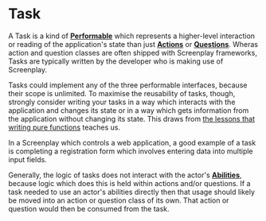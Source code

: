 # Task

A Task is a kind of **[Performable]** which represents a higher-level interaction or reading of the application's state than just **[Actions]** or **[Questions]**.
Wheras action and question classes are often shipped with Screenplay frameworks, Tasks are typically written by the developer who is making use of Screenplay.

Tasks could implement any of the three performable interfaces, because their scope is unlimited.
To maximise the reusability of tasks, though, strongly consider writing your tasks in a way which interacts with the application and changes its state or in a way which gets information from the application without changing its state.
This draws from [the lessons that writing pure functions] teaches us.

In a Screenplay which controls a web application, a good example of a task is completing a registration form which involves entering data into multiple input fields.

Generally, the logic of tasks does not interact with the actor's **[Abilities]**, because logic which does this is held within actions and/or questions.
If a task needed to use an actor's abilities directly then that usage should likely be moved into an action or question class of its own.
That action or question would then be consumed from the task.

[Performable]: Performable.md
[Actions]: Action.md
[Questions]: Question.md
[the lessons that writing pure functions]: https://en.wikipedia.org/wiki/Pure_function
[Abilities]: Ability.md

